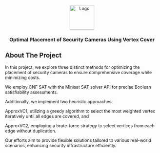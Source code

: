 <br/>
<p align="center">
  <a href="https://github.com/rushiraval0/Analysis-of-Minimum-Vertex-Cover-Using-Various-Algorithms">
    <img src="https://upload.wikimedia.org/wikipedia/en/6/6e/University_of_Waterloo_seal.svg" alt="Logo" width="80" height="80">
  </a>

  <h3 align="center">Optimal Placement of Security Cameras Using Vertex Cover</h3>

</p>


## About The Project

In this project, we explore three distinct methods for optimizing the placement of security cameras to ensure comprehensive coverage while minimizing costs. 

We employ CNF SAT with the Minisat SAT solver API for precise Boolean satisfiability assessments. 

Additionally, we implement two heuristic approaches: 

ApproxVC1, utilizing a greedy algorithm to select the most weighted vertex iteratively until all edges are covered, and 

ApproxVC2, employing a brute-force strategy to select vertices from each edge without duplication. 

Our efforts aim to provide flexible solutions tailored to various real-world scenarios, enhancing security infrastructure efficiently.
